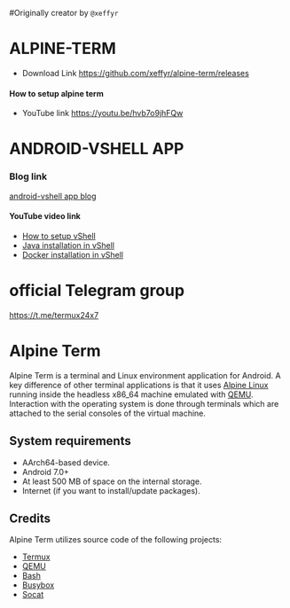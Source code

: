 #Originally creator by ```@xeffyr```

# ALPINE-TERM 
* Download Link
https://github.com/xeffyr/alpine-term/releases

#### How to setup alpine term
* YouTube link
https://youtu.be/hvb7o9jhFQw

# ANDROID-VSHELL APP

### Blog link
[android-vshell app blog](https://jarvisstaraq.blogspot.com/2021/05/how-to-install-and-setup-xeffyrandroid.html)
#### YouTube video link
* [How to setup vShell](https://youtu.be/V_fU-RPi5J8)
* [Java installation in vShell](https://youtu.be/AO6jRrGT4UE)
* [Docker installation in vShell](https://youtu.be/1bmvwzZETLw)

# official Telegram group
https://t.me/termux24x7

# Alpine Term

Alpine Term is a terminal and Linux environment application for Android.
A key difference of other terminal applications is that it uses
[Alpine Linux](https://alpinelinux.org/) running inside the headless
x86_64 machine emulated with [QEMU](https://www.qemu.org/). Interaction
with the operating system is done through terminals which are attached to
the serial consoles of the virtual machine.

## System requirements

 - AArch64-based device.
 - Android 7.0+
 - At least 500 MB of space on the internal storage.
 - Internet (if you want to install/update packages).

## Credits

Alpine Term utilizes source code of the following projects:

 - [Termux](https://github.com/termux/termux-app)
 - [QEMU](https://qemu.org)
 - [Bash](http://www.gnu.org/software/bash/bash.html)
 - [Busybox](https://busybox.net)
 - [Socat](http://www.dest-unreach.org/socat/)
